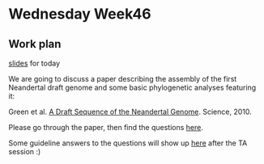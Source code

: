 # Wednesday Week46

## Work plan

[slides](https://github.com/cpantea/Evolutionary_Thinking_2023/blob/main/week46/Wednesday/Week46_Wed.pdf) for today

We are going to discuss a paper describing the assembly of the first Neandertal draft genome and some basic phylogenetic analyses featuring it:

Green et al. [A Draft Sequence of the Neandertal Genome](https://doi.org/10.1126/science.1188021). Science, 2010.

Please go through the paper, then find the questions [here](https://docs.google.com/document/d/1j2yJCtJr9NPWdR27IUuadV01g59S9eYN_eJN6oOfW6A).

Some guideline answers to the questions will show up [here](https://github.com/cpantea/Evolutionary_Thinking_2023/blob/main/week46/Wednesday/Green_paper_answers.txt) after the TA session :)
